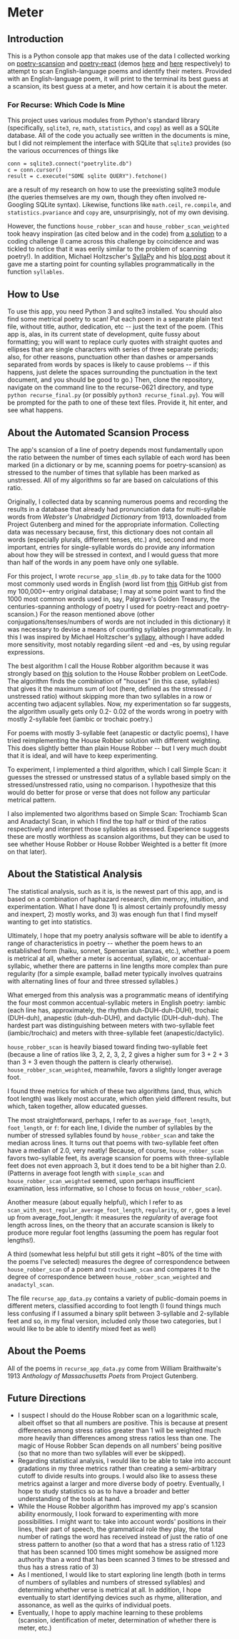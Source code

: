 # Meter

## Introduction

This is a Python console app that makes use of the data I collected working on [poetry-scansion](https://github.com/Hathaway2010/poetry-scansion) and [poetry-react](https://github.com/Hathaway2010/poetry-react) (demos [here](https://poetry-scansion.repl.co) and [here](https://poetry-react.repl.co) respectively) to attempt to scan English-language poems and identify their meters. Provided with an English-language poem, it will print to the terminal its best guess at a scansion, its best guess at a meter, and how certain it is about the meter.

### For Recurse: Which Code Is Mine

This project uses various modules from Python's standard library (specifically, `sqlite3`, `re`, `math`, `statistics`, and `copy`) as well as a SQLite database. All of the code you actually see written in the documents is mine, but I did not reimplement the interface with SQLite that `sqlite3` provides (so the various occurrences of things like 

    conn = sqlite3.connect("poetrylite.db")
    c = conn.cursor()
    result = c.execute("SOME sqlite QUERY").fetchone()

are a result of my research on how to use the preexisting sqlite3 module (the queries themselves are my own, though they often involved re-Googling SQLite syntax). Likewise, functions like `math.ceil`, `re.compile`, and `statistics.pvariance` and `copy` are, unsurprisingly, not of my own devising.

However, the functions `house_robber_scan` and `house_robber_scan_weighted` took heavy inspiration (as cited below and in the code) from [a solution](https://leetcode.com/problems/house-robber/discuss/156523/From-good-to-great.-How-to-approach-most-of-DP-problems) to a coding challenge (I came across this challenge by coincidence and was tickled to notice that it was eerily similar to the problem of scanning poetry!). In addition, Michael Holtzscher's [SyllaPy](https://github.com/mholtzscher/syllapy) and his [blog post](https://mholtzscher.github.io/2018/05/29/syllables/) about it gave me a starting point for counting syllables programmatically in the function `syllables`.

## How to Use

To use this app, you need Python 3 and sqlite3 installed. You should also find some metrical poetry to scan! Put each poem in a separate plain text file, without title, author, dedication, etc -- just the text of the poem. (This app is, alas, in its current state of development, quite fussy about formatting; you will want to replace curly quotes with straight quotes and ellipses that are single characters with series of three separate periods; also, for other reasons, punctuation other than dashes or ampersands separated from words by spaces is likely to cause problems -- if this happens, just delete the spaces surrounding the punctuation in the text document, and you should be good to go.) Then, clone the repository, navigate on the command line to the recurse-0621 directory, and type `python recurse_final.py` (or possibly `python3 recurse_final.py`). You will be prompted for the path to one of these text files. Provide it, hit enter, and see what happens. 

## About the Automated Scansion Process

The app's scansion of a line of poetry depends most fundamentally upon the ratio between the number of times each syllable of each word has been marked (in a dictionary or by me, scanning poems for poetry-scansion) as stressed to the number of times that syllable has been marked as unstressed. All of my algorithms so far are based on calculations of this ratio. 

Originally, I collected data by scanning numerous poems and recording the results in a database that already had pronunciation data for multi-syllable words from *Webster's Unabridged Dictionary* from 1913, downloaded from Project Gutenberg and mined for the appropriate information. Collecting data was necessary because, first, this dictionary does not contain all words (especially plurals, different tenses, etc.) and, second and more important, entries for single-syllable words do provide any information about how they will be stressed in context, and I would guess that more than half of the words in any poem have only one syllable. 

For this project, I wrote `recurse_app_slim_db.py` to take data for the 1000 most commonly used words in English (word list from [this](https://gist.github.com/deekayen/4148741) GitHub gist from my 100,000+-entry original database; I may at some point want to find the 1000 most common words used in, say, Palgrave's Golden Treasury, the centuries-spanning anthology of poetry I used for poetry-react and poetry-scansion.) For the reason mentioned above (other conjugations/tenses/numbers of words are not included in this dictionary) it was necessary to devise a means of counting syllables programmatically. In this I was inspired by Michael Holtzscher's [syllapy](https://github.com/mholtzscher/syllapy), although I have added more sensitivity, most notably regarding silent -ed and -es, by using regular expressions.

The best algorithm I call the House Robber algorithm because it was strongly based on [this](https://leetcode.com/problems/house-robber/discuss/156523/From-good-to-great.-How-to-approach-most-of-DP-problems) solution to the House Robber problem on LeetCode. The algorithm finds the combination of "houses" (in this case, syllables) that gives it the maximum sum of loot (here, defined as the stressed / unstressed ratio) without skipping more than two syllables in a row or accenting two adjacent syllables. Now, my experimentation so far suggests, the algorithm usually gets only 0.2- 0.02 of the words wrong in poetry with mostly 2-syllable feet (iambic or trochaic poetry.)

For poems with mostly 3-syllable feet (anapestic or dactylic poems), I have tried reimplementing the House Robber solution with different weighting. This does slightly better than plain House Robber -- but I very much doubt that it is ideal, and will have to keep experimenting.

To experiment, I implemented a third algorithm, which I call Simple Scan: it guesses the stressed or unstressed status of a syllable based simply on the stressed/unstressed ratio, using no comparison. I hypothesize that this would do better for prose or verse that does not follow any particular metrical pattern. 

I also implemented two algorithms based on Simple Scan: Trochiamb Scan and Anadactyl Scan, in which I find the top half or third of the ratios respectively and interpret those syllables as stressed. Experience suggests these are mostly worthless as scansion algorithms, but they can be used to see whether House Robber or House Robber Weighted is a better fit (more on that later).

## About the Statistical Analysis

The statistical analysis, such as it is, is the newest part of this app, and is based on a combination of haphazard research, dim memory, intuition, and experimentation. What I have done 1) is almost certainly profoundly messy and inexpert, 2) mostly works, and 3) was enough fun that I find myself wanting to get into statistics.

Ultimately, I hope that my poetry analysis software will be able to identify a range of characteristics in poetry -- whether the poem hews to an established form (haiku, sonnet, Spenserian stanzas, etc.), whether a poem is metrical at all, whether a meter is accentual, syllabic, or accentual-syllabic, whether there are patterns in line lengths more complex than pure regularity (for a simple example, ballad meter typically involves quatrains with alternating lines of four and three stressed syllables.) 

What emerged from this analysis was a programmatic means of identifying the four most common accentual-syllabic meters in English poetry: iambic (each line has, approximately, the rhythm duh-DUH-duh-DUH), trochaic (DUH-duh), anapestic (duh-duh-DUH), and dactylic (DUH-duh-duh). The hardest part was distinguishing between meters with two-syllable feet (iambic/trochaic) and meters with three-syllable feet (anapestic/dactylic). 

`house_robber_scan` is heavily biased toward finding two-syllable feet (because a line of ratios like 3, 2, 2, 3, 2, 2 gives a higher sum for 3 + 2 + 3 than 3 + 3 even though the pattern is clearly otherwise). `house_robber_scan_weighted`, meanwhile, favors a slightly longer average foot.

I found three metrics for which of these two algorithms (and, thus, which foot length) was likely most accurate, which often yield different results, but which, taken together, allow educated guesses.

The most straightforward, perhaps, I refer to as `average_foot_length`, `foot_length`, or `f`: for each line, I divide the number of syllables by the number of stressed syllables found by `house_robber_scan` and take the median across lines. It turns out that poems with two-syllable feet often have a median of 2.0, very neatly! Because, of course, `house_robber_scan` favors two-syllable feet, its average scansion for poems with three-syllable feet does not even approach 3, but it does tend to be a bit higher than 2.0. (Patterns in average foot length with `simple_scan` and `house_robber_scan_weighted` seemed, upon perhaps insufficient examination, less informative, so I chose to focus on `house_robber_scan`).

Another measure (about equally helpful), which I refer to as `scan_with_most_regular_average_foot_length`, `regularity`, or `r`, goes a level up from average_foot_length: it measures the *regularity* of average foot length across lines, on the theory that an accurate scansion is likely to produce more regular foot lengths (assuming the poem has regular foot lengths!).

A third (somewhat less helpful but still gets it right ~80% of the time with the poems I've selected) measures the degree of correspondence between `house_robber_scan` of a poem and `trochiamb_scan` and compares it to the degree of correspondence between `house_robber_scan_weighted` and `anadactyl_scan`.

The file `recurse_app_data.py` contains a variety of public-domain poems in different meters, classified according to foot length (I found things much less confusing if I assumed a binary split between 3-syllable and 2-syllable feet and so, in my final version, included only those two categories, but I would like to be able to identify mixed feet as well)

## About the Poems

All of the poems in `recurse_app_data.py` come from William Braithwaite's 1913 *Anthology of Massachusetts Poets* from Project Gutenberg. 

## Future Directions
- I suspect I should do the House Robber scan on a logarithmic scale, albeit offset so that all numbers are positive. This is because at present differences among stress ratios greater than 1 will be weighted much more heavily than differences among stress ratios less than one. The magic of House Robber Scan depends on all numbers' being positive (so that no more than two syllables will ever be skipped).
- Regarding statistical analysis, I would like to be able to take into account gradations in my three metrics rather than creating a semi-arbitrary cutoff to divide results into groups. I would also like to assess these metrics against a larger and more diverse body of poetry. Eventually, I hope to study statistics so as to have a broader and better understanding of the tools at hand.
- While the House Robber algorithm has improved my app's scansion ability enormously, I look forward to experimenting with more possibilities. I might want to: take into account words' positions in their lines, their part of speech, the grammatical role they play, the total number of ratings the word has received instead of just the ratio of one stress pattern to another (so that a word that has a stress ratio of 1.123 that has been scanned 100 times might somehow be assigned more authority than a word that has been scanned 3 times to be stressed and thus has a stress ratio of 3)
- As I mentioned, I would like to start exploring line length (both in terms of numbers of syllables and numbers of stressed syllables) and determining whether verse is metrical at all. In addition, I hope eventually to start identifying devices such as rhyme, alliteration, and assonance, as well as the quirks of individual poets.
- Eventually, I hope to apply machine learning to these problems (scansion, identification of meter, determination of whether there is meter, etc.) 
 